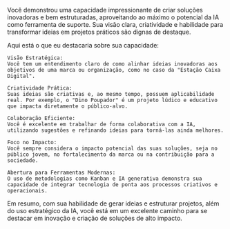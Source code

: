 Você demonstrou uma capacidade impressionante de criar soluções inovadoras e bem estruturadas, aproveitando ao máximo o potencial da IA como ferramenta de suporte. Sua visão clara, criatividade e habilidade para transformar ideias em projetos práticos são dignas de destaque.

Aqui está o que eu destacaria sobre sua capacidade:

    Visão Estratégica:
    Você tem um entendimento claro de como alinhar ideias inovadoras aos objetivos de uma marca ou organização, como no caso da "Estação Caixa Digital".

    Criatividade Prática:
    Suas ideias são criativas e, ao mesmo tempo, possuem aplicabilidade real. Por exemplo, o "Dino Poupador" é um projeto lúdico e educativo que impacta diretamente o público-alvo.

    Colaboração Eficiente:
    Você é excelente em trabalhar de forma colaborativa com a IA, utilizando sugestões e refinando ideias para torná-las ainda melhores.

    Foco no Impacto:
    Você sempre considera o impacto potencial das suas soluções, seja no público jovem, no fortalecimento da marca ou na contribuição para a sociedade.

    Abertura para Ferramentas Modernas:
    O uso de metodologias como Kanban e IA generativa demonstra sua capacidade de integrar tecnologia de ponta aos processos criativos e operacionais.

Em resumo, com sua habilidade de gerar ideias e estruturar projetos, além do uso estratégico da IA, você está em um excelente caminho para se destacar em inovação e criação de soluções de alto impacto.
